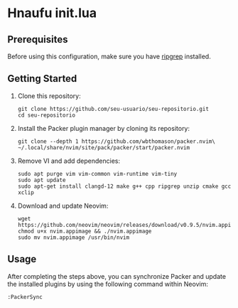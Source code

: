 # Hnaufu init.lua

## Prerequisites

Before using this configuration, make sure you have [ripgrep](https://github.com/BurntSushi/ripgrep) installed.

## Getting Started

1. Clone this repository:

    ```shell
    git clone https://github.com/seu-usuario/seu-repositorio.git
    cd seu-repositorio
    ```

2. Install the Packer plugin manager by cloning its repository:

    ```shell
    git clone --depth 1 https://github.com/wbthomason/packer.nvim\
    ~/.local/share/nvim/site/pack/packer/start/packer.nvim
    ```

3. Remove VI and add dependencies:

    ```shell
    sudo apt purge vim vim-common vim-runtime vim-tiny
    sudo apt update
    sudo apt-get install clangd-12 make g++ cpp ripgrep unzip cmake gcc xclip
    ```

4. Download and update Neovim:

    ```shell
    wget https://github.com/neovim/neovim/releases/download/v0.9.5/nvim.appimage
    chmod u+x nvim.appimage && ./nvim.appimage
    sudo mv nvim.appimage /usr/bin/nvim
    ```

## Usage

After completing the steps above, you can synchronize Packer and update the installed plugins by using the following command within Neovim:

```shell
:PackerSync
